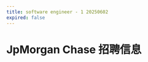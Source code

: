 ```yaml
---
title: software engineer - 1 20250602
expired: false
---
```


# JpMorgan Chase 招聘信息

<JobPostingTable job-posting-json-path="jpmorganchase/data/software-engineer-20250602-1.json" />
